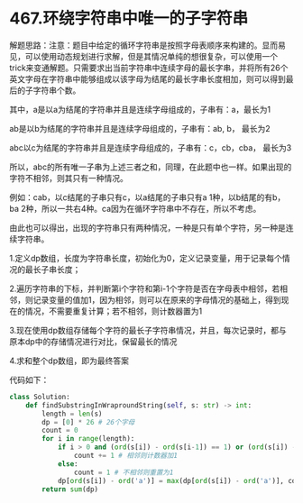 # 467.环绕字符串中唯一的子字符串

解题思路：注意：题目中给定的循环字符串是按照字母表顺序来构建的。显而易见，可以使用动态规划进行求解，但是其情况单纯的想很复杂，可以使用一个trick来变通解题。只需要求出当前字符串中连续字母的最长字串，并将所有26个英文字母在字符串中能够组成以该字母为结尾的最长字串长度相加，则可以得到最后的子字符串个数。

其中，a是以a为结尾的字符串并且是连续字母组成的，子串有：a，最长为1

ab是以b为结尾的字符串并且是连续字母组成的，子串有：ab, b， 最长为2

abc以c为结尾的字符串并且是连续字母组成的，子串有：c，cb，cba， 最长为3

所以，abc的所有唯一子串为上述三者之和，同理，在此题中也一样。如果出现的字符不相邻，则其只有一种情况。

例如：cab，以c结尾的子串只有c，以a结尾的子串只有a 1种，以b结尾的有b，ba 2种，所以一共右4种。ca因为在循环字符串中不存在，所以不考虑。

由此也可以得出，出现的字符串只有两种情况，一种是只有单个字符，另一种是连续字符串。

1.定义dp数组，长度为字符串长度，初始化为0，定义记录变量，用于记录每个情况的最长子串长度；

2.遍历字符串的下标，并判断第i个字符和第i-1个字符是否在字母表中相邻，若相邻，则记录变量的值加1，因为相邻，则可以在原来的字母情况的基础上，得到现在的情况，不需要重复计算；若不相邻，则计数器置为1

3.现在使用dp数组存储每个字符的最长子字符串情况，并且，每次记录时，都与原本dp中的存储情况进行对比，保留最长的情况

4.求和整个dp数组，即为最终答案

代码如下：

```python
class Solution:
    def findSubstringInWraproundString(self, s: str) -> int:
        length = len(s)
        dp = [0] * 26 # 26个字母
        count = 0
        for i in range(length):
            if i > 0 and (ord(s[i]) - ord(s[i-1]) == 1) or (ord(s[i]) - ord(s[i-1]) == -25):
                count += 1 # 相邻则计数器加1 
            else:
                count = 1 # 不相邻则重置为1
            dp[ord(s[i]) - ord('a')] = max(dp[ord(s[i]) - ord('a')], count)
        return sum(dp)
```
